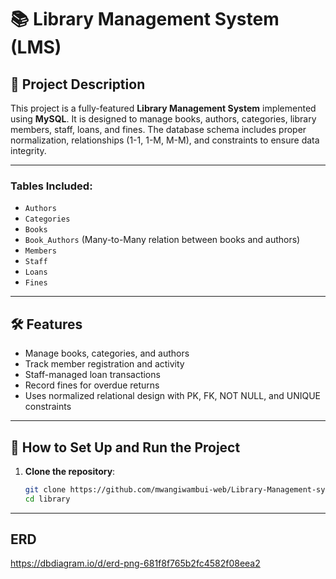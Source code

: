 # 📚 Library Management System (LMS)

## 📝 Project Description

This project is a fully-featured **Library Management System** implemented using **MySQL**. It is designed to manage books, authors, categories, library members, staff, loans, and fines. The database schema includes proper normalization, relationships (1-1, 1-M, M-M), and constraints to ensure data integrity.

---
### Tables Included:
- `Authors`
- `Categories`
- `Books`
- `Book_Authors` (Many-to-Many relation between books and authors)
- `Members`
- `Staff`
- `Loans`
- `Fines`

---

## 🛠️ Features

- Manage books, categories, and authors
- Track member registration and activity
- Staff-managed loan transactions
- Record fines for overdue returns
- Uses normalized relational design with PK, FK, NOT NULL, and UNIQUE constraints

---

## 💾 How to Set Up and Run the Project

1. **Clone the repository**:
   ```bash
   git clone https://github.com/mwangiwambui-web/Library-Management-system.git
   cd library

---
## ERD 
https://dbdiagram.io/d/erd-png-681f8f765b2fc4582f08eea2